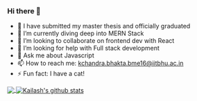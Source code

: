 ### Hi there 👋

<!--
**AMSKarmajeet/KailashJS** is a ✨ _special_ ✨ repository because its `README.md` (this file) appears on your GitHub profile.

Here are some ideas to get you started:
-->

- 🔭 I have submitted my master thesis and officially graduated
- 🌱 I’m currently diving deep into MERN Stack
- 👯 I’m looking to collaborate on frontend dev with React 
- 🤔 I’m looking for help with Full stack development
- 💬 Ask me about Javascript
- 📫 How to reach me: kchandra.bhakta.bme16@iitbhu.ac.in
- ⚡ Fun fact: I have a cat!

<a href="https://github.com/KailashJS">
  <img align="center" src="https://github-readme-stats.vercel.app/api/top-langs/?username=KailashJS&theme=light&hide_langs_below=1" />
</a>
<a href="https://github.com/KailashJS">
 <img align="center" src="https://github-readme-stats.vercel.app/api?username=KailashJS&show_icons=true&theme=light&line_height=27" alt="Kailash's github stats"/>
</a>
